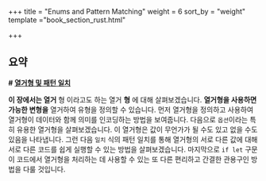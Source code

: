 +++
title = "Enums and Pattern Matching"
weight = 6
sort_by = "weight"
template ="book_section_rust.html"

+++

## 요약

<!-- more -->

**# [****열거형 및 패턴 일치****](**https://doc.rust-lang.org/book/ch06-00-enums.html#enums-and-pattern-matching**)**

**이 장에서는 열거** 형 이라고도 하는 열거 **형** 에 대해 살펴보겠습니다. **열거형을 사용하면 가능한 변형을** 열거하여 유형을 정의할 수 있습니다. 먼저 열거형을 정의하고 사용하여 열거형이 데이터와 함께 의미를 인코딩하는 방법을 보여줍니다. 다음으로 `옵션`이라는 특히 유용한 열거형을 살펴보겠습니다. 이 열거형은 값이 무언가가 될 수도 있고 없을 수도 있음을 나타냅니다. 그런 다음 `일치` 식의 패턴 일치를 통해 열거형의 서로 다른 값에 대해 서로 다른 코드를 쉽게 실행할 수 있는 방법을 살펴보겠습니다. 마지막으로 `if let` 구문이 코드에서 열거형을 처리하는 데 사용할 수 있는 또 다른 편리하고 간결한 관용구인 방법을 다룰 것입니다.
